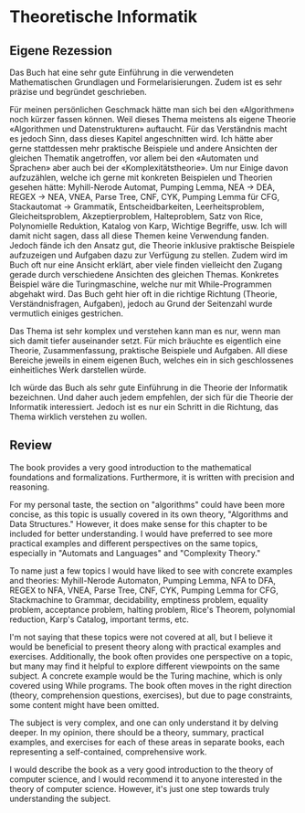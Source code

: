 # Theoretische Informatik
## Eigene Rezession
Das Buch hat eine sehr gute Einführung in die verwendeten Mathematischen Grundlagen und Formelarisierungen. Zudem ist es sehr präzise und begründet geschrieben. 

Für meinen persönlichen Geschmack hätte man sich bei den «Algorithmen» noch kürzer fassen können. Weil dieses Thema meistens als eigene Theorie «Algorithmen und Datenstrukturen» auftaucht. Für das Verständnis macht es jedoch Sinn, dass dieses Kapitel angeschnitten wird. Ich hätte aber gerne stattdessen mehr praktische Beispiele und andere Ansichten der gleichen Thematik angetroffen, vor allem bei den «Automaten und Sprachen» aber auch bei der «Komplexitätstheorie». 
Um nur Einige davon aufzuzählen, welche ich gerne mit konkreten Beispielen und Theorien gesehen hätte: Myhill-Nerode Automat, Pumping Lemma, NEA -> DEA, REGEX -> NEA, VNEA, Parse Tree, CNF, CYK, Pumping Lemma für CFG, Stackautomat -> Grammatik, Entscheidbarkeiten, Leerheitsproblem, Gleicheitsproblem, Akzeptierproblem, Halteproblem, Satz von Rice, Polynomielle Reduktion, Katalog von Karp, Wichtige Begriffe, usw. 
Ich will damit nicht sagen, dass all diese Themen keine Verwendung fanden. Jedoch fände ich den Ansatz gut, die Theorie inklusive praktische Beispiele aufzuzeigen und Aufgaben dazu zur Verfügung zu stellen. Zudem wird im Buch oft nur eine Ansicht erklärt, aber viele finden vielleicht den Zugang gerade durch verschiedene Ansichten des gleichen Themas. Konkretes Beispiel wäre die Turingmaschine, welche nur mit While-Programmen abgehakt wird. Das Buch geht hier oft in die richtige Richtung (Theorie, Verständnisfragen, Aufgaben), jedoch au Grund der Seitenzahl wurde vermutlich einiges gestrichen.

Das Thema ist sehr komplex und verstehen kann man es nur, wenn man sich damit tiefer auseinander setzt. Für mich bräuchte es eigentlich eine Theorie, Zusammenfassung, praktische Beispiele und Aufgaben. All diese Bereiche jeweils in einem eigenen Buch, welches ein in sich geschlossenes einheitliches Werk darstellen würde.

Ich würde das Buch als sehr gute Einführung in die Theorie der Informatik bezeichnen. Und daher auch jedem empfehlen, der sich für die Theorie der Informatik interessiert. Jedoch ist es nur ein Schritt in die Richtung, das Thema wirklich verstehen zu wollen.

## Review
The book provides a very good introduction to the mathematical foundations and formalizations. Furthermore, it is written with precision and reasoning.

For my personal taste, the section on "algorithms" could have been more concise, as this topic is usually covered in its own theory, "Algorithms and Data Structures." However, it does make sense for this chapter to be included for better understanding. I would have preferred to see more practical examples and different perspectives on the same topics, especially in "Automats and Languages" and "Complexity Theory."

To name just a few topics I would have liked to see with concrete examples and theories: Myhill-Nerode Automaton, Pumping Lemma, NFA to DFA, REGEX to NFA, VNEA, Parse Tree, CNF, CYK, Pumping Lemma for CFG, Stackmachine to Grammar, decidability, emptiness problem, equality problem, acceptance problem, halting problem, Rice's Theorem, polynomial reduction, Karp's Catalog, important terms, etc.

I'm not saying that these topics were not covered at all, but I believe it would be beneficial to present theory along with practical examples and exercises. Additionally, the book often provides one perspective on a topic, but many may find it helpful to explore different viewpoints on the same subject. A concrete example would be the Turing machine, which is only covered using While programs. The book often moves in the right direction (theory, comprehension questions, exercises), but due to page constraints, some content might have been omitted.

The subject is very complex, and one can only understand it by delving deeper. In my opinion, there should be a theory, summary, practical examples, and exercises for each of these areas in separate books, each representing a self-contained, comprehensive work.

I would describe the book as a very good introduction to the theory of computer science, and I would recommend it to anyone interested in the theory of computer science. However, it's just one step towards truly understanding the subject.
